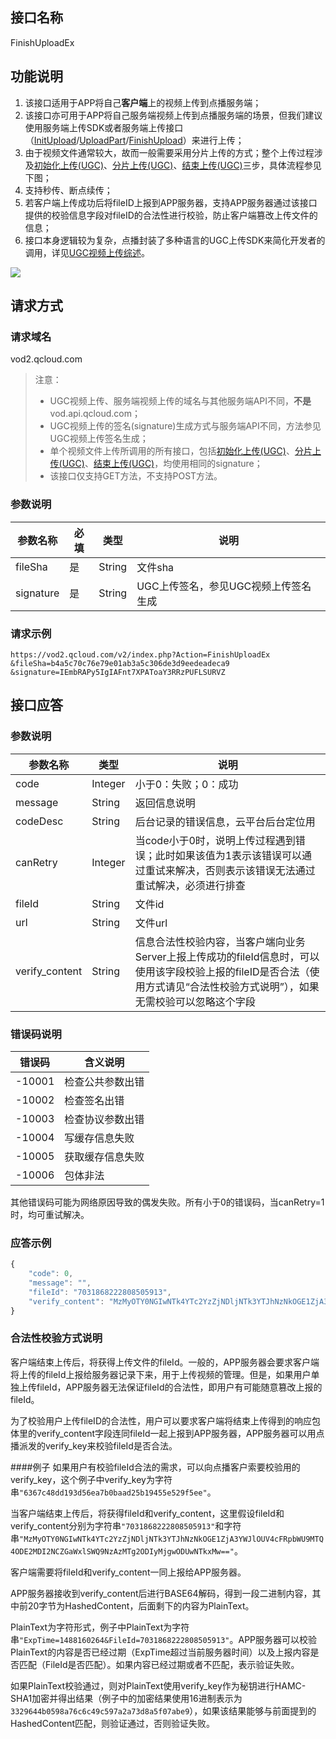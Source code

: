 ## 接口名称
FinishUploadEx

## 功能说明
1. 该接口适用于APP将自己**客户端**上的视频上传到点播服务端；
1. 该接口亦可用于APP将自己服务端视频上传到点播服务端的场景，但我们建议使用服务端上传SDK或者服务端上传接口（[InitUpload](/document/product/266/7809)/[UploadPart](/document/product/266/7810)/[FinishUpload](/document/product/266/7811)）来进行上传；
1. 由于视频文件通常较大，故而一般需要采用分片上传的方式；整个上传过程涉及[初始化上传(UGC)](/document/product/266/7902)、[分片上传(UGC)](/document/product/266/7903)、[结束上传(UGC)](/document/product/266/7904)三步，具体流程参见下图；
1. 支持秒传、断点续传；
1. 若客户端上传成功后将fileID上报到APP服务器，支持APP服务器通过该接口提供的校验信息字段对fileID的合法性进行校验，防止客户端篡改上传文件的信息；
1. 接口本身逻辑较为复杂，点播封装了多种语言的UGC上传SDK来简化开发者的调用，详见[UGC视频上传综述](/document/product/266/7835)。

![](https://mc.qcloudimg.com/static/img/03bceeaebef439eb218edd080ef4d7fa/image.png)

## 请求方式

### 请求域名
vod2.qcloud.com

> 注意：
> - UGC视频上传、服务端视频上传的域名与其他服务端API不同，**不是**vod.api.qcloud.com；
> - UGC视频上传的签名(signature)生成方式与服务端API不同，方法参见UGC视频上传签名生成；
> - 单个视频文件上传所调用的所有接口，包括[初始化上传(UGC)](/document/product/266/7902)、[分片上传(UGC)](/document/product/266/7903)、[结束上传(UGC)](/document/product/266/7904)，均使用相同的signature；
> - 该接口仅支持GET方法，不支持POST方法。

### 参数说明
| 参数名称 | 必填 | 类型 | 说明 |
|---------|---------|---------|---------|
| fileSha | 是 | String | 文件sha |
| signature | 是 | String | UGC上传签名，参见UGC视频上传签名生成 |

### 请求示例

```
https://vod2.qcloud.com/v2/index.php?Action=FinishUploadEx
&fileSha=b4a5c70c76e79e01ab3a5c306de3d9eedeadeca9
&signature=IEmbRAPy5IgIAFnt7XPAToaY3RRzPUFLSURVZ
```

## 接口应答

### 参数说明
| 参数名称 | 类型 | 说明 |
|---------|---------|---------|
| code | Integer | 小于0：失败；0：成功 |
| message | String | 返回信息说明 |
| codeDesc | String | 后台记录的错误信息，云平台后台定位用 |
| canRetry | Integer | 当code小于0时，说明上传过程遇到错误；此时如果该值为1表示该错误可以通过重试来解决，否则表示该错误无法通过重试解决，必须进行排查 |
| fileId | String | 文件id |
| url | String | 文件url |
| verify_content | String | 信息合法性校验内容，当客户端向业务Server上报上传成功的fileId信息时，可以使用该字段校验上报的fileID是否合法（使用方式请见“合法性校验方式说明”），如果无需校验可以忽略这个字段 |

### 错误码说明
| 错误码 | 含义说明|
|---------|---------|
| -10001 | 检查公共参数出错 |
| -10002 | 检查签名出错 |
| -10003 | 检查协议参数出错 |
| -10004 | 写缓存信息失败 |
| -10005 | 获取缓存信息失败|
| -10006 | 包体非法 |

其他错误码可能为网络原因导致的偶发失败。所有小于0的错误码，当canRetry=1时，均可重试解决。

### 应答示例

```javascript
{
    "code": 0,
    "message": "",
    "fileId": "7031868222808505913",
    "verify_content": "MzMyOTY0NGIwNTk4YTc2YzZjNDljNTk3YTJhNzNkOGE1ZjA3YWJlOUV4cFRpbWU9MTQ4ODE2MDI2NCZGaWxlSWQ9NzAzMTg2ODIyMjgwODUwNTkxMw=="
}
```

### 合法性校验方式说明

客户端结束上传后，将获得上传文件的fileId。一般的，APP服务器会要求客户端将上传的fileId上报给服务器记录下来，用于上传视频的管理。但是，如果用户单独上传fileId，APP服务器无法保证fileId的合法性，即用户有可能随意篡改上报的fileId。

为了校验用户上传fileID的合法性，用户可以要求客户端将结束上传得到的响应包体里的verify_content字段连同fileId一起上报到APP服务器，APP服务器可以用点播派发的verify_key来校验fileId是否合法。

####例子
如果用户有校验fileId合法的需求，可以向点播客户索要校验用的verify_key，这个例子中verify_key为字符串```"6367c48dd193d56ea7b0baad25b19455e529f5ee"```。

当客户端结束上传后，将获得fileId和verify_content，这里假设fileId和verify_content分别为字符串```"7031868222808505913"```和字符串```"MzMyOTY0NGIwNTk4YTc2YzZjNDljNTk3YTJhNzNkOGE1ZjA3YWJlOUV4cFRpbWU9MTQ4ODE2MDI2NCZGaWxlSWQ9NzAzMTg2ODIyMjgwODUwNTkxMw=="```。

客户端需要将fileId和verify_content一同上报给APP服务器。

APP服务器接收到verify_content后进行BASE64解码，得到一段二进制内容，其中前20字节为HashedContent，后面剩下的内容为PlainText。

PlainText为字符形式，例子中PlainText为字符串```"ExpTime=1488160264&FileId=7031868222808505913"```。APP服务器可以校验PlainText的内容是否已经过期（ExpTime超过当前服务器时间）以及上报内容是否匹配（FileId是否匹配）。如果内容已经过期或者不匹配，表示验证失败。

如果PlainText校验通过，则对PlainText使用verify_key作为秘钥进行HAMC-SHA1加密并得出结果（例子中的加密结果使用16进制表示为```3329644b0598a76c6c49c597a2a73d8a5f07abe9```），如果该结果能够与前面提到的HashedContent匹配，则验证通过，否则验证失败。